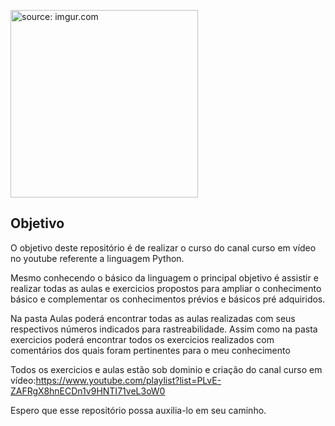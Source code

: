 <img src="https://www.python.org/static/community_logos/python-logo-generic.svg" title="source: imgur.com" width="300" align="center"/></a>

## Objetivo

O objetivo deste repositório é de realizar o curso do canal 
curso em vídeo no youtube referente a linguagem Python. 

Mesmo conhecendo o básico da linguagem o principal objetivo é 
assistir e realizar todas as aulas e exercicios propostos para
ampliar o conhecimento básico e complementar os conhecimentos 
prévios e básicos pré adquiridos.

Na pasta Aulas poderá encontrar todas as aulas realizadas com 
seus respectivos números indicados para rastreabilidade. Assim 
como na pasta exercicios poderá encontrar todos os exercicios 
realizados com comentários dos quais foram pertinentes para o 
meu conhecimento

Todos os exercicios e aulas estão sob dominio e criação do canal
curso em vídeo:https://www.youtube.com/playlist?list=PLvE-ZAFRgX8hnECDn1v9HNTI71veL3oW0 

Espero que esse repositório possa auxilia-lo em seu caminho.
